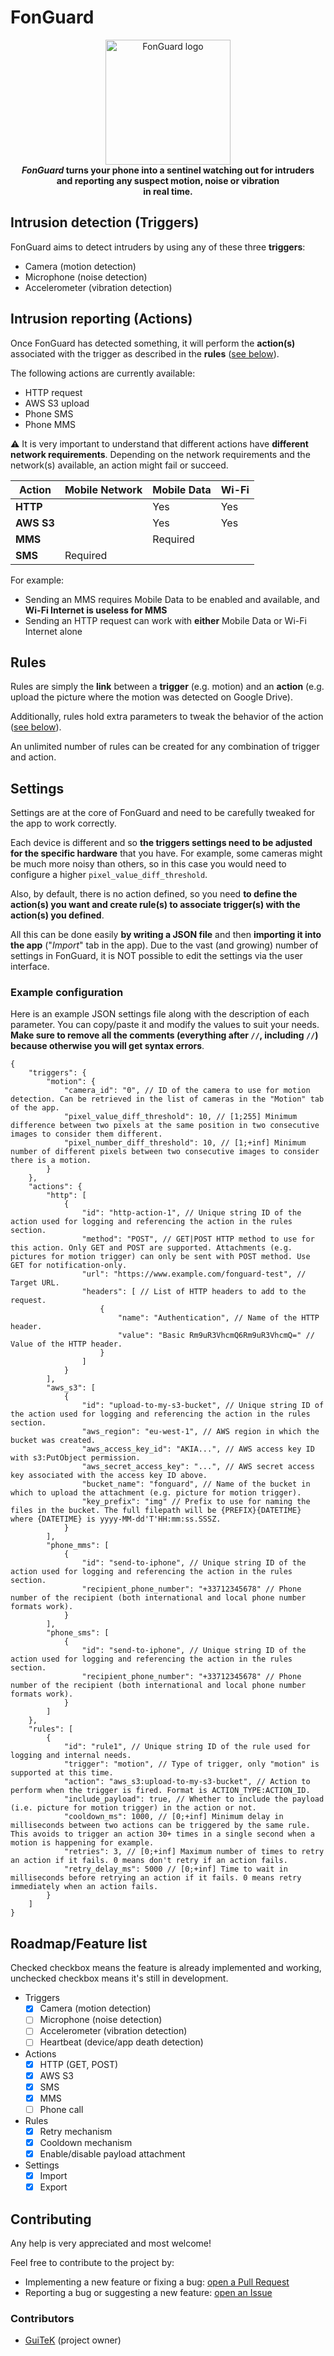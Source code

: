 # FonGuard

<p align="center">
<img src="fonguard.png" width="200" height="200" alt="FonGuard logo" /><br>
<strong><i>FonGuard</i> turns your phone into a sentinel watching out for intruders<br> and
reporting any suspect motion, noise or vibration<br>in real time.</strong>
</p>

## Intrusion detection (Triggers)
FonGuard aims to detect intruders by using any of these three **triggers**:
* Camera (motion detection)
* Microphone (noise detection)
* Accelerometer (vibration detection)

## Intrusion reporting (Actions)
Once FonGuard has detected something, it will perform the **action(s)** associated with the trigger
as described in the **rules** ([see below](#rules)).

The following actions are currently available:
* HTTP request
* AWS S3 upload
* Phone SMS
* Phone MMS


:warning: It is very important to understand that different actions have **different network
requirements**. Depending on the network requirements and the network(s) available, an action might
fail or succeed.

| Action     | Mobile Network | Mobile Data | Wi-Fi |
|------------|----------------|-------------|-------|
| **HTTP**   |                | Yes         | Yes   |
| **AWS S3** |                | Yes         | Yes   |
| **MMS**    |                | Required    |       |
| **SMS**    | Required       |             |       |

For example:
* Sending an MMS requires Mobile Data to be enabled and available, and **Wi-Fi Internet is useless
for MMS**
* Sending an HTTP request can work with **either** Mobile Data or Wi-Fi Internet alone

## Rules
Rules are simply the **link** between a **trigger** (e.g. motion) and an **action** (e.g. upload the
picture where the motion was detected on Google Drive).

Additionally, rules hold extra parameters to tweak the behavior of the action
([see below](#example-configuration)).

An unlimited number of rules can be created for any combination of trigger and action.

## Settings

Settings are at the core of FonGuard and need to be carefully tweaked for the app to work correctly.

Each device is different and so **the triggers settings need to be adjusted for the specific
hardware** that you have. For example, some cameras might be much more noisy than others, so in this
case you would need to configure a higher `pixel_value_diff_threshold`.

Also, by default, there is no action defined, so you need **to define the action(s) you want and
create rule(s) to associate trigger(s) with the action(s) you defined**.

All this can be done easily **by writing a JSON file** and then **importing it into the app**
("*Import*" tab in the app). Due to the vast (and growing) number of settings in FonGuard, it is NOT
possible to edit the settings via the user interface.

### Example configuration
Here is an example JSON settings file along with the description of each parameter. You can
copy/paste it and modify the values to suit your needs. **Make sure to remove all the comments
(everything after `//`, including `//`) because otherwise you will get syntax errors**.

```jsonc
{
    "triggers": {
        "motion": {
            "camera_id": "0", // ID of the camera to use for motion detection. Can be retrieved in the list of cameras in the "Motion" tab of the app.
            "pixel_value_diff_threshold": 10, // [1;255] Minimum difference between two pixels at the same position in two consecutive images to consider them different.
            "pixel_number_diff_threshold": 10, // [1;+inf] Minimum number of different pixels between two consecutive images to consider there is a motion.
        }
    },
    "actions": {
        "http": [
            {
                "id": "http-action-1", // Unique string ID of the action used for logging and referencing the action in the rules section.
                "method": "POST", // GET|POST HTTP method to use for this action. Only GET and POST are supported. Attachments (e.g. pictures for motion trigger) can only be sent with POST method. Use GET for notification-only.
                "url": "https://www.example.com/fonguard-test", // Target URL.
                "headers": [ // List of HTTP headers to add to the request.
                    {
                        "name": "Authentication", // Name of the HTTP header.
                        "value": "Basic Rm9uR3VhcmQ6Rm9uR3VhcmQ=" // Value of the HTTP header.
                    }
                ]
            }
        ],
        "aws_s3": [
            {
                "id": "upload-to-my-s3-bucket", // Unique string ID of the action used for logging and referencing the action in the rules section.
                "aws_region": "eu-west-1", // AWS region in which the bucket was created.
                "aws_access_key_id": "AKIA...", // AWS access key ID with s3:PutObject permission.
                "aws_secret_access_key": "...", // AWS secret access key associated with the access key ID above.
                "bucket_name": "fonguard", // Name of the bucket in which to upload the attachment (e.g. picture for motion trigger).
                "key_prefix": "img" // Prefix to use for naming the files in the bucket. The full filepath will be {PREFIX}{DATETIME} where {DATETIME} is yyyy-MM-dd'T'HH:mm:ss.SSSZ.
            }
        ],
        "phone_mms": [
            {
                "id": "send-to-iphone", // Unique string ID of the action used for logging and referencing the action in the rules section.
                "recipient_phone_number": "+33712345678" // Phone number of the recipient (both international and local phone number formats work).
            }
        ],
        "phone_sms": [
            {
                "id": "send-to-iphone", // Unique string ID of the action used for logging and referencing the action in the rules section.
                "recipient_phone_number": "+33712345678" // Phone number of the recipient (both international and local phone number formats work).
            }
        ]
    },
    "rules": [
        {
            "id": "rule1", // Unique string ID of the rule used for logging and internal needs.
            "trigger": "motion", // Type of trigger, only "motion" is supported at this time.
            "action": "aws_s3:upload-to-my-s3-bucket", // Action to perform when the trigger is fired. Format is ACTION_TYPE:ACTION_ID.
            "include_payload": true, // Whether to include the payload (i.e. picture for motion trigger) in the action or not.
            "cooldown_ms": 1000, // [0;+inf] Minimum delay in milliseconds between two actions can be triggered by the same rule. This avoids to trigger an action 30+ times in a single second when a motion is happening for example.
            "retries": 3, // [0;+inf] Maximum number of times to retry an action if it fails. 0 means don't retry if an action fails.
            "retry_delay_ms": 5000 // [0;+inf] Time to wait in milliseconds before retrying an action if it fails. 0 means retry immediately when an action fails.
        }
    ]
}
```

## Roadmap/Feature list
Checked checkbox means the feature is already implemented and working, unchecked checkbox means it's
still in development.

* Triggers
    - [x] Camera (motion detection)
    - [ ] Microphone (noise detection)
    - [ ] Accelerometer (vibration detection)
    - [ ] Heartbeat (device/app death detection)
* Actions
    - [x] HTTP (GET, POST)
    - [x] AWS S3
    - [x] SMS
    - [x] MMS
    - [ ] Phone call
* Rules
    - [x] Retry mechanism
    - [x] Cooldown mechanism
    - [x] Enable/disable payload attachment
* Settings
    - [x] Import
    - [x] Export

## Contributing
Any help is very appreciated and most welcome!

Feel free to contribute to the project by:
* Implementing a new feature or fixing a bug:
[open a Pull Request](https://github.com/GuiTeK/FonGuard/pulls)
* Reporting a bug or suggesting a new feature:
[open an Issue](https://github.com/GuiTeK/FonGuard/issues)

### Contributors
* [GuiTeK](https://github.com/GuiTeK) (project owner)

